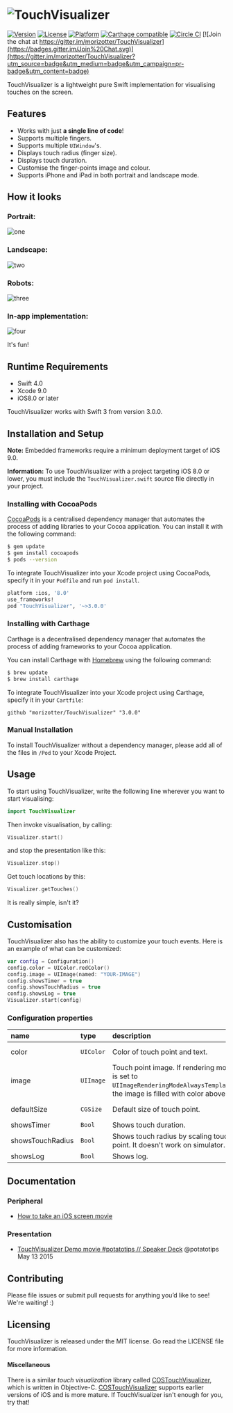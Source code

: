 # ![TouchVisualizer](misc/logo2.png)

[![Version](https://img.shields.io/cocoapods/v/TouchVisualizer.svg?style=flat)](http://cocoadocs.org/docsets/TouchVisualizer) [![License](https://img.shields.io/cocoapods/l/TouchVisualizer.svg?style=flat)](http://cocoadocs.org/docsets/TouchVisualizer) [![Platform](https://img.shields.io/cocoapods/p/TouchVisualizer.svg?style=flat)](http://cocoadocs.org/docsets/TouchVisualizer)
[![Carthage compatible](https://img.shields.io/badge/Carthage-compatible-4BC51D.svg?style=flat)](https://github.com/morizotter/TouchVisualizer)
[![Circle CI](https://circleci.com/gh/morizotter/TouchVisualizer/tree/master.svg?style=shield&circle-token=b7eb2e179731634bcac95d1e4f8e90b837b092e3)](https://circleci.com/gh/morizotter/TouchVisualizer/tree/master) [![Join the chat at https://gitter.im/morizotter/TouchVisualizer](https://badges.gitter.im/Join%20Chat.svg)](https://gitter.im/morizotter/TouchVisualizer?utm_source=badge&utm_medium=badge&utm_campaign=pr-badge&utm_content=badge)

TouchVisualizer is a lightweight pure Swift implementation for visualising touches on the screen.

## Features
- Works with just **a single line of code**!
- Supports multiple fingers.
- Supports multiple `UIWindow`'s.
- Displays touch radius (finger size).
- Displays touch duration.
- Customise the finger-points image and colour.
- Supports iPhone and iPad in both portrait and landscape mode.

## How it looks
### Portrait:
![one](misc/one.gif)
### Landscape:
![two](misc/two.gif)
### Robots:
![three](misc/three.gif)
### In-app implementation:
![four](misc/four.gif)

It's fun!

## Runtime Requirements

- Swift 4.0
- Xcode 9.0
- iOS8.0 or later

TouchVisualizer works with Swift 3 from version 3.0.0.

## Installation and Setup
**Note:** Embedded frameworks require a minimum deployment target of iOS 9.0.

**Information:** To use TouchVisualizer with a project targeting iOS 8.0 or lower, you must include the `TouchVisualizer.swift` source file directly in your project.

### Installing with CocoaPods

[CocoaPods](http://cocoapods.org) is a centralised dependency manager that automates the process of adding libraries to your Cocoa application. You can install it with the following command:

```bash
$ gem update
$ gem install cocoapods
$ pods --version
```

To integrate TouchVisualizer into your Xcode project using CocoaPods, specify it in your `Podfile` and run `pod install`.

```bash
platform :ios, '8.0'
use_frameworks!
pod "TouchVisualizer", '~>3.0.0'
```

### Installing with Carthage
Carthage is a decentralised dependency manager that automates the process of adding frameworks to your Cocoa application.

You can install Carthage with [Homebrew](http://brew.sh/) using the following command:

```bash
$ brew update
$ brew install carthage
```

To integrate TouchVisualizer into your Xcode project using Carthage, specify it in your `Cartfile`:

```ogdl
github "morizotter/TouchVisualizer" "3.0.0"
```

### Manual Installation

To install TouchVisualizer without a dependency manager, please add all of the files in `/Pod` to your Xcode Project.

## Usage

To start using TouchVisualizer, write the following line wherever you want to start visualising:

```swift
import TouchVisualizer
```

Then invoke visualisation, by calling:

```swift
Visualizer.start()
```

and stop the presentation like this:

```swift
Visualizer.stop()
```
Get touch locations by this:

```swift
Visualizer.getTouches()
```

It is really simple, isn't it?

## Customisation

TouchVisualizer also has the ability to customize your touch events. Here is an example of what can be customized:

```swift
var config = Configuration()
config.color = UIColor.redColor()
config.image = UIImage(named: "YOUR-IMAGE")
config.showsTimer = true
config.showsTouchRadius = true
config.showsLog = true
Visualizer.start(config)
```

### Configuration properties

|name|type|description|default|
|:----|:----|:----|:----|
| color | `UIColor` | Color of touch point and text. | default color |
| image | `UIImage` | Touch point image. If rendering mode is set to  `UIImageRenderingModeAlwaysTemplate`, the image is filled with color above. | circle image |
| defaultSize| `CGSize` | Default size of touch point.| 60 x 60px |
| showsTimer| `Bool` | Shows touch duration. | false |
| showsTouchRadius | `Bool` | Shows touch radius by scaling touch point. It doesn't work on simulator. | false |
| showsLog | `Bool` | Shows log. | false |

## Documentation
### Peripheral

- [How to take an iOS screen movie](misc/take_a_movie.md)

### Presentation

- [TouchVisualizer Demo movie #potatotips // Speaker Deck](https://speakerdeck.com/morizotter/touchvisualizer-demo-movie-number-potatotips) @potatotips May 13 2015

## Contributing

Please file issues or submit pull requests for anything you’d like to see! We're waiting! :)

## Licensing
TouchVisualizer is released under the MIT license. Go read the LICENSE file for more information.
#### Miscellaneous
There is a similar *touch visualization* library called [COSTouchVisualizer](https://github.com/conopsys/COSTouchVisualizer), which is written in Objective-C. [COSTouchVisualizer](https://github.com/conopsys/COSTouchVisualizer) supports earlier versions of iOS and is more mature. If TouchVisualizer isn't enough for you, try that!
